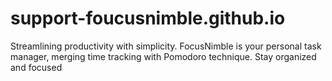 # support-foucusnimble.github.io
Streamlining productivity with simplicity. FocusNimble is your personal task manager, merging time tracking with Pomodoro technique. Stay organized and focused
